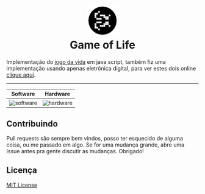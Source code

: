 <h1 align="center">
  <br>
  <a href="#"><img src="assets/logo.png" alt="Just a logo with conways game" width="80"></a>
  <br>
  Game of Life
  <br>
</h1>

Implementação do [jogo da vida](https://pt.wikipedia.org/wiki/Jogo_da_vida) em java script, também fiz uma implementação usando apenas eletrônica digital, para ver estes dois online [clique aqui](https://taffarel55.github.io/conways-game-of-life/).

---

|                  Software                  |                  Hardware                   |
| :----------------------------------------: | :-----------------------------------------: |
| ![software](https://imgur.com/8LuLnBr.png) | ![hardware](https://imgur.com/v3XmHx1.png) |

## Contribuindo

Pull requests são sempre bem vindos, posso ter esquecido de alguma coisa, ou me passado em algo. Se for uma mudança grande, abre uma Issue antes pra gente discutir as mudanças. Obrigado!

## Licença

[MIT License](LICENSE)
